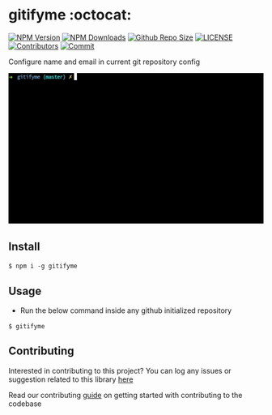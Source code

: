 # gitifyme :octocat:

[![NPM Version](https://img.shields.io/npm/v/gitifyme.svg)](https://www.npmjs.com/package/gitifyme)
[![NPM Downloads](https://img.shields.io/npm/dt/gitifyme.svg)](https://www.npmjs.com/package/gitifyme)
[![Github Repo Size](https://img.shields.io/github/repo-size/arshadkazmi42/gitifyme.svg)](https://github.com/arshadkazmi42/gitifyme)
[![LICENSE](https://img.shields.io/npm/l/gitifyme.svg)](https://github.com/arshadkazmi42/gitifyme/LICENSE)
[![Contributors](https://img.shields.io/github/contributors/arshadkazmi42/gitifyme.svg)](https://github.com/arshadkazmi42/gitifyme/graphs/contributors)
[![Commit](https://img.shields.io/github/last-commit/arshadkazmi42/gitifyme.svg)](https://github.com/arshadkazmi42/gitifyme/commits/master)

Configure name and email in current git repository config

<img src="assets/gitifyme.gif" alt="gitifyme"/> <br>

## Install

```
$ npm i -g gitifyme
```

## Usage

- Run the below command inside any github initialized repository

```
$ gitifyme
```

## Contributing

Interested in contributing to this project?
You can log any issues or suggestion related to this library [here](https://github.com/arshadkazmi42/gitifyme/issues/new)

Read our contributing [guide](CONTRIBUTING.md) on getting started with contributing to the codebase

